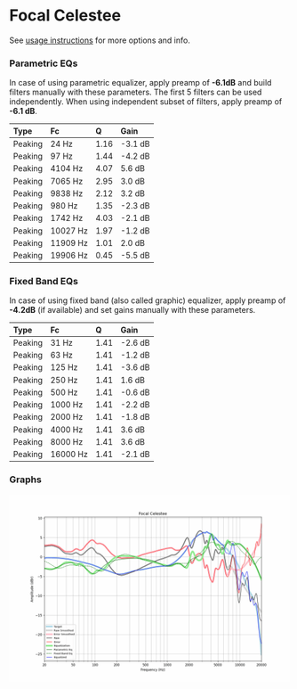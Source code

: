 # Focal Celestee
See [usage instructions](https://github.com/jaakkopasanen/AutoEq#usage) for more options and info.

### Parametric EQs
In case of using parametric equalizer, apply preamp of **-6.1dB** and build filters manually
with these parameters. The first 5 filters can be used independently.
When using independent subset of filters, apply preamp of **-6.1 dB**.

| Type    | Fc       |    Q | Gain    |
|:--------|:---------|:-----|:--------|
| Peaking | 24 Hz    | 1.16 | -3.1 dB |
| Peaking | 97 Hz    | 1.44 | -4.2 dB |
| Peaking | 4104 Hz  | 4.07 | 5.6 dB  |
| Peaking | 7065 Hz  | 2.95 | 3.0 dB  |
| Peaking | 9838 Hz  | 2.12 | 3.2 dB  |
| Peaking | 980 Hz   | 1.35 | -2.3 dB |
| Peaking | 1742 Hz  | 4.03 | -2.1 dB |
| Peaking | 10027 Hz | 1.97 | -1.2 dB |
| Peaking | 11909 Hz | 1.01 | 2.0 dB  |
| Peaking | 19906 Hz | 0.45 | -5.5 dB |

### Fixed Band EQs
In case of using fixed band (also called graphic) equalizer, apply preamp of **-4.2dB**
(if available) and set gains manually with these parameters.

| Type    | Fc       |    Q | Gain    |
|:--------|:---------|:-----|:--------|
| Peaking | 31 Hz    | 1.41 | -2.6 dB |
| Peaking | 63 Hz    | 1.41 | -1.2 dB |
| Peaking | 125 Hz   | 1.41 | -3.6 dB |
| Peaking | 250 Hz   | 1.41 | 1.6 dB  |
| Peaking | 500 Hz   | 1.41 | -0.6 dB |
| Peaking | 1000 Hz  | 1.41 | -2.2 dB |
| Peaking | 2000 Hz  | 1.41 | -1.8 dB |
| Peaking | 4000 Hz  | 1.41 | 3.6 dB  |
| Peaking | 8000 Hz  | 1.41 | 3.6 dB  |
| Peaking | 16000 Hz | 1.41 | -2.1 dB |

### Graphs
![](./Focal%20Celestee.png)